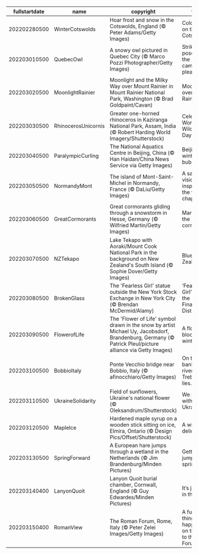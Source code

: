 |fullstartdate|name|copyright|title|image|
|--|--|--|--|--|
202202280500|WinterCotswolds|Hoar frost and snow in the Cotswolds, England (© Peter Adams/Getty Images)|Cold falls on the Cotswolds|![](/en-CA/2022/03/202202280500WinterCotswolds.jpg)|
202203010500|QuebecOwl|A snowy owl pictured in Quebec City (© Marco Pozzi Photographer/Getty Images)|Strike a pose for the camera, please!|![](/en-CA/2022/03/202203010500QuebecOwl.jpg)|
202203020500|MoonlightRainier|Moonlight and the Milky Way over Mount Rainier in Mount Rainier National Park, Washington (© Brad Goldpaint/Cavan)|Moonlight over Mount Rainier|![](/en-CA/2022/03/202203020500MoonlightRainier.jpg)|
202203030500|RhinocerosUnicornis|Greater one-horned rhinoceros in Kaziranga National Park, Assam, India (© Robert Harding World Imagery/Shutterstock)|Celebrating World Wildlife Day|![](/en-CA/2022/03/202203030500RhinocerosUnicornis.jpg)|
202203040500|ParalympicCurling|The National Aquatics Centre in Beijing, China (© Han Haidan/China News Service via Getty Images)|Beijing’s winter bubble|![](/en-CA/2022/03/202203040500ParalympicCurling.jpg)|
202203050500|NormandyMont|The island of Mont-Saint-Michel in Normandy, France (© DaLiu/Getty Images)|A saintly vision inspired the first chapel|![](/en-CA/2022/03/202203050500NormandyMont.jpg)|
202203060500|GreatCormorants|Great cormorants gliding through a snowstorm in Hesse, Germany (© Wilfried Martin/Getty Images)|March of the cormorants|![](/en-CA/2022/03/202203060500GreatCormorants.jpg)|
202203070500|NZTekapo|Lake Tekapo with Aoraki/Mount Cook National Park in the background on New Zealand's South Island (© Sophie Dover/Getty Images)|Blue Zealand|![](/en-CA/2022/03/202203070500NZTekapo.jpg)|
202203080500|BrokenGlass|The 'Fearless Girl' statue outside the New York Stock Exchange in New York City (© Brendan McDermid/Alamy)|‘Fearless Girl’ rules the Financial District|![](/en-CA/2022/03/202203080500BrokenGlass.jpg)|
202203090500|FlowerofLife|The 'Flower of Life' symbol drawn in the snow by artist Michael Uy, Jacobsdorf, Brandenburg, Germany (© Patrick Pleul/picture alliance via Getty Images)|A flower blooms in winter|![](/en-CA/2022/03/202203090500FlowerofLife.jpg)|
202203100500|BobbioItaly|Ponte Vecchio bridge near Bobbio, Italy (© afinocchiaro/Getty Images)|On the left bank of the river Trebbia, lies...|![](/en-CA/2022/03/202203100500BobbioItaly.jpg)|
202203110500|UkraineSolidarity|Field of sunflowers, Ukraine's national flower (© Oleksandrum/Shutterstock)|We stand with Ukraine|![](/en-CA/2022/03/202203110500UkraineSolidarity.jpg)|
202203120500|MapleIce|Hardened maple syrup on a wooden stick sitting on ice, Elmira, Ontario (© Design Pics/Offset/Shutterstock)|A winter delicacy|![](/en-CA/2022/03/202203120500MapleIce.jpg)|
202203130500|SpringForward|A European hare jumps through a wetland in the Netherlands (© Jim Brandenburg/Minden Pictures)|Getting a jump on spring|![](/en-CA/2022/03/202203130500SpringForward.jpg)|
202203140400|LanyonQuoit|Lanyon Quoit burial chamber, Cornwall, England (© Guy Edwardes/Minden Pictures)|It’s just pi in the sky...|![](/en-CA/2022/03/202203140400LanyonQuoit.jpg)|
202203150400|RomanView|The Roman Forum, Rome, Italy (© Peter Zelei Images/Getty Images)|A funny thing happened on the way to the Forum…|![](/en-CA/2022/03/202203150400RomanView.jpg)|
